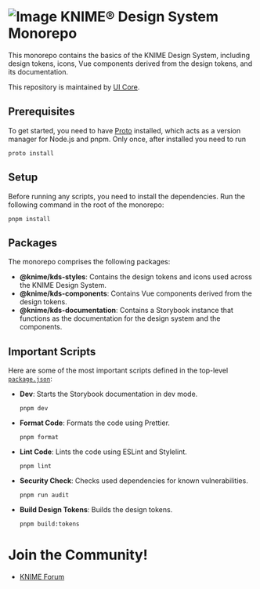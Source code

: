 # ![Image](https://www.knime.com/sites/default/files/knime_logo_github_40x40_4layers.png) KNIME® Design System Monorepo

This monorepo contains the basics of the KNIME Design System, including design tokens, icons, Vue components derived from the design tokens, and its documentation.

This repository is maintained by [UI Core](mailto:team-ui-core@knime.com).

## Prerequisites

To get started, you need to have [Proto](https://moonrepo.dev/proto) installed, which acts as a version manager for Node.js and pnpm.
Only once, after installed you need to run

```
proto install
```

## Setup

Before running any scripts, you need to install the dependencies. Run the following command in the root of the monorepo:

```
pnpm install
```

## Packages

The monorepo comprises the following packages:

- **@knime/kds-styles**: Contains the design tokens and icons used across the KNIME Design System.
- **@knime/kds-components**: Contains Vue components derived from the design tokens.
- **@knime/kds-documentation**: Contains a Storybook instance that functions as the documentation for the design system and the components.

## Important Scripts

Here are some of the most important scripts defined in the top-level [`package.json`](package.json):

- **Dev**: Starts the Storybook documentation in dev mode.

  ```
  pnpm dev
  ```

- **Format Code**: Formats the code using Prettier.

  ```
  pnpm format
  ```

- **Lint Code**: Lints the code using ESLint and Stylelint.

  ```
  pnpm lint
  ```

- **Security Check**: Checks used dependencies for known vulnerabilities.

  ```
  pnpm run audit
  ```

- **Build Design Tokens**: Builds the design tokens.

  ```
  pnpm build:tokens
  ```

# Join the Community!

- [KNIME Forum](https://forum.knime.com/)
